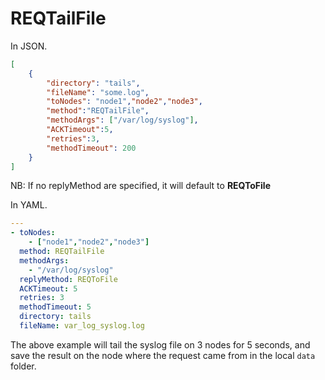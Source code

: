 # REQTailFile

In JSON.

```json
[
    {
        "directory": "tails",
        "fileName": "some.log",
        "toNodes": "node1","node2","node3",
        "method":"REQTailFile",
        "methodArgs": ["/var/log/syslog"],
        "ACKTimeout":5,
        "retries":3,
        "methodTimeout": 200
    }
]
```

NB: If no replyMethod are specified, it will default to **REQToFile**

In YAML.

```yaml
---
- toNodes:
    - ["node1","node2","node3"]
  method: REQTailFile
  methodArgs:
    - "/var/log/syslog"
  replyMethod: REQToFile
  ACKTimeout: 5
  retries: 3
  methodTimeout: 5
  directory: tails
  fileName: var_log_syslog.log
```

The above example will tail the syslog file on 3 nodes for 5 seconds, and save the result on the node where the request came from in the local `data` folder.
